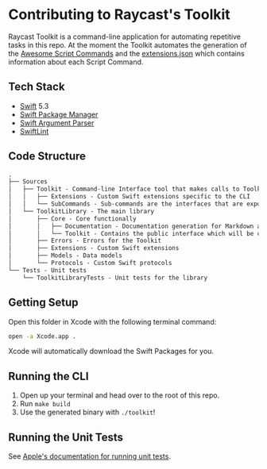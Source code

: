 # Contributing to Raycast's Toolkit

Raycast Toolkit is a command-line application for automating repetitive tasks in this repo. At the moment the Toolkit automates the generation of the [Awesome Script Commands](../../commands/README.md) and the [extensions.json](../../extensions.json) which contains information about each Script Command.

## Tech Stack

- [Swift](https://developer.apple.com/swift) 5.3
- [Swift Package Manager](https://github.com/apple/swift-package-manager/)
- [Swift Argument Parser](https://github.com/apple/swift-argument-parser)
- [SwiftLint](https://github.com/realm/SwiftLint)

## Code Structure

```txt
.
├── Sources
│   ├── Toolkit - Command-line Interface tool that makes calls to ToolkitLibrary. This is the interface used by the user or by the CI.
│   │   ├── Extensions - Custom Swift extensions specific to the CLI
│   │   └── SubCommands - Sub-commands are the interfaces that are exposed to the user
│   └── ToolkitLibrary - The main library
│       ├── Core - Core functionally
│       │   ├── Documentation - Documentation generation for Markdown and JSON
│       │   └── Toolkit - Contains the public interface which will be consumed by the Toolkit CLI
│       ├── Errors - Errors for the Toolkit
│       ├── Extensions - Custom Swift extensions
│       ├── Models - Data models
│       └── Protocols - Custom Swift protocols
└── Tests - Unit tests
    └── ToolkitLibraryTests - Unit tests for the library
```

## Getting Setup

Open this folder in Xcode with the following terminal command:

```bash
open -a Xcode.app .
```

Xcode will automatically download the Swift Packages for you.

## Running the CLI

1. Open up your terminal and head over to the root of this repo.
2. Run `make build`
3. Use the generated binary with `./toolkit`!

## Running the Unit Tests

See [Apple's documentation for running unit tests](https://developer.apple.com/library/archive/documentation/ToolsLanguages/Conceptual/Xcode_Overview/UnitTesting.html).
